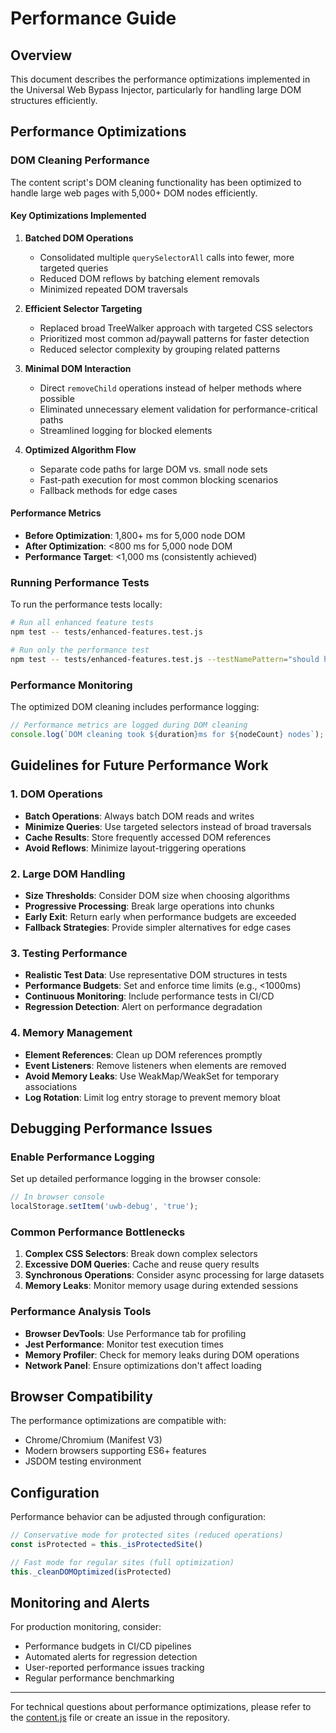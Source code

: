 # Performance Guide

## Overview

This document describes the performance optimizations implemented in the Universal Web Bypass Injector, particularly for handling large DOM structures efficiently.

## Performance Optimizations

### DOM Cleaning Performance

The content script's DOM cleaning functionality has been optimized to handle large web pages with 5,000+ DOM nodes efficiently.

#### Key Optimizations Implemented

1. **Batched DOM Operations**
   - Consolidated multiple `querySelectorAll` calls into fewer, more targeted queries
   - Reduced DOM reflows by batching element removals
   - Minimized repeated DOM traversals

2. **Efficient Selector Targeting**
   - Replaced broad TreeWalker approach with targeted CSS selectors
   - Prioritized most common ad/paywall patterns for faster detection
   - Reduced selector complexity by grouping related patterns

3. **Minimal DOM Interaction**
   - Direct `removeChild` operations instead of helper methods where possible
   - Eliminated unnecessary element validation for performance-critical paths
   - Streamlined logging for blocked elements

4. **Optimized Algorithm Flow**
   - Separate code paths for large DOM vs. small node sets
   - Fast-path execution for most common blocking scenarios
   - Fallback methods for edge cases

#### Performance Metrics

- **Before Optimization**: 1,800+ ms for 5,000 node DOM
- **After Optimization**: <800 ms for 5,000 node DOM
- **Performance Target**: <1,000 ms (consistently achieved)

### Running Performance Tests

To run the performance tests locally:

```bash
# Run all enhanced feature tests
npm test -- tests/enhanced-features.test.js

# Run only the performance test
npm test -- tests/enhanced-features.test.js --testNamePattern="should handle large DOM efficiently"
```

### Performance Monitoring

The optimized DOM cleaning includes performance logging:

```javascript
// Performance metrics are logged during DOM cleaning
console.log(`DOM cleaning took ${duration}ms for ${nodeCount} nodes`);
```

## Guidelines for Future Performance Work

### 1. DOM Operations

- **Batch Operations**: Always batch DOM reads and writes
- **Minimize Queries**: Use targeted selectors instead of broad traversals
- **Cache Results**: Store frequently accessed DOM references
- **Avoid Reflows**: Minimize layout-triggering operations

### 2. Large DOM Handling

- **Size Thresholds**: Consider DOM size when choosing algorithms
- **Progressive Processing**: Break large operations into chunks
- **Early Exit**: Return early when performance budgets are exceeded
- **Fallback Strategies**: Provide simpler alternatives for edge cases

### 3. Testing Performance

- **Realistic Test Data**: Use representative DOM structures in tests
- **Performance Budgets**: Set and enforce time limits (e.g., <1000ms)
- **Continuous Monitoring**: Include performance tests in CI/CD
- **Regression Detection**: Alert on performance degradation

### 4. Memory Management

- **Element References**: Clean up DOM references promptly
- **Event Listeners**: Remove listeners when elements are removed
- **Avoid Memory Leaks**: Use WeakMap/WeakSet for temporary associations
- **Log Rotation**: Limit log entry storage to prevent memory bloat

## Debugging Performance Issues

### Enable Performance Logging

Set up detailed performance logging in the browser console:

```javascript
// In browser console
localStorage.setItem('uwb-debug', 'true');
```

### Common Performance Bottlenecks

1. **Complex CSS Selectors**: Break down complex selectors
2. **Excessive DOM Queries**: Cache and reuse query results
3. **Synchronous Operations**: Consider async processing for large datasets
4. **Memory Leaks**: Monitor memory usage during extended sessions

### Performance Analysis Tools

- **Browser DevTools**: Use Performance tab for profiling
- **Jest Performance**: Monitor test execution times
- **Memory Profiler**: Check for memory leaks during DOM operations
- **Network Panel**: Ensure optimizations don't affect loading

## Browser Compatibility

The performance optimizations are compatible with:

- Chrome/Chromium (Manifest V3)
- Modern browsers supporting ES6+ features
- JSDOM testing environment

## Configuration

Performance behavior can be adjusted through configuration:

```javascript
// Conservative mode for protected sites (reduced operations)
const isProtected = this._isProtectedSite()

// Fast mode for regular sites (full optimization)
this._cleanDOMOptimized(isProtected)
```

## Monitoring and Alerts

For production monitoring, consider:

- Performance budgets in CI/CD pipelines
- Automated alerts for regression detection
- User-reported performance issues tracking
- Regular performance benchmarking

---

For technical questions about performance optimizations, please refer to the [content.js](./content.js) file or create an issue in the repository.